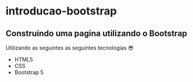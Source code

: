 # introducao-bootstrap

## Construindo uma pagina utilizando o **Bootstrap**

Utilizando as seguintes as seguintes tecnologias :sunglasses:

* HTML5  
* CSS
* Bootstrap 5

